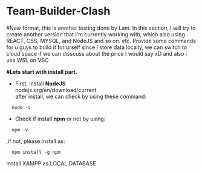 # Team-Builder-Clash

#New format, this is another testing done by Lam.
In this section, I will try to create another version that I'm currently working with, which also using REACT, CSS, MYSQL, and NodeJS and so on. etc.
Provide some commands for u guys to build it for urself since I store data locally, we can switch to cloud space if we can disscuss about the price I would say xD
and also i use WSL on VSC

**#Lets start with install part.**

- First, install **NodeJS**\
    nodejs.org/en/download/current\
after install, we can check by using these command:
```
  node -v
```
- Check if install **npm** or not by using:
```
  npm -v
```
,if not, please install as:
```
  npm install -g npm
```

Install XAMPP as LOCAL DATABASE


